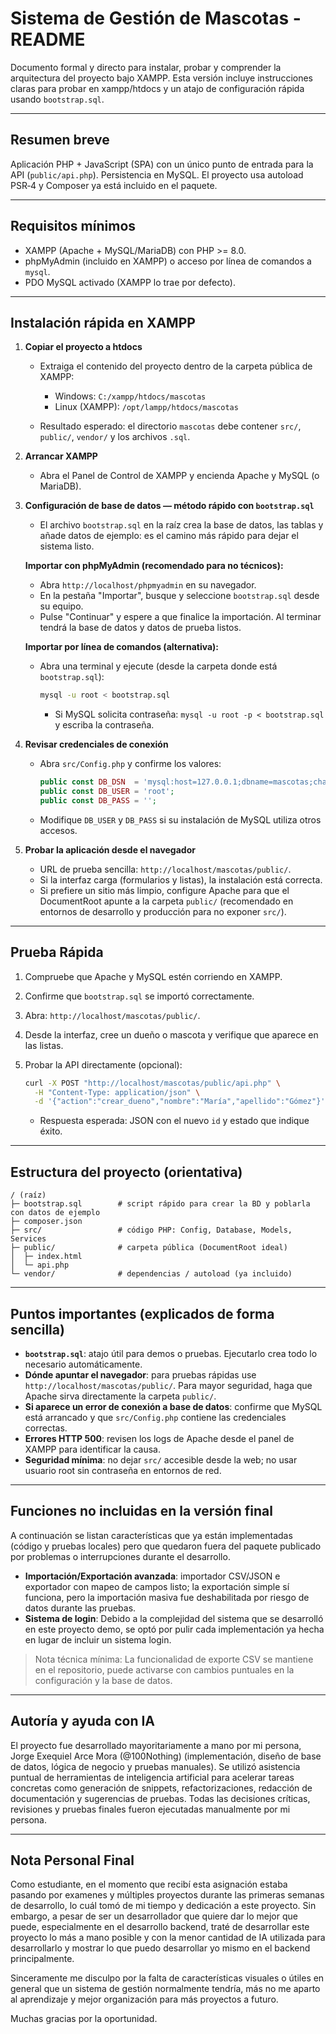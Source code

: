 # Sistema de Gestión de Mascotas - README

Documento formal y directo para instalar, probar y comprender la arquitectura del proyecto bajo XAMPP. Esta versión incluye instrucciones claras para probar en xampp/htdocs y un atajo de configuración rápida usando `bootstrap.sql`.

---

## Resumen breve

Aplicación PHP + JavaScript (SPA) con un único punto de entrada para la API (`public/api.php`). Persistencia en MySQL. El proyecto usa autoload PSR‑4 y Composer ya está incluido en el paquete.

---

## Requisitos mínimos

* XAMPP (Apache + MySQL/MariaDB) con PHP >= 8.0.
* phpMyAdmin (incluido en XAMPP) o acceso por línea de comandos a `mysql`.
* PDO MySQL activado (XAMPP lo trae por defecto).

---

## Instalación rápida en XAMPP

1. **Copiar el proyecto a htdocs**

   * Extraiga el contenido del proyecto dentro de la carpeta pública de XAMPP:

     * Windows: `C:/xampp/htdocs/mascotas`
     * Linux (XAMPP): `/opt/lampp/htdocs/mascotas`
   * Resultado esperado: el directorio `mascotas` debe contener `src/`, `public/`, `vendor/` y los archivos `.sql`.

2. **Arrancar XAMPP**

   * Abra el Panel de Control de XAMPP y encienda Apache y MySQL (o MariaDB).

3. **Configuración de base de datos — método rápido con `bootstrap.sql`**

   * El archivo `bootstrap.sql` en la raíz crea la base de datos, las tablas y añade datos de ejemplo: es el camino más rápido para dejar el sistema listo.

   **Importar con phpMyAdmin (recomendado para no técnicos):**

   * Abra `http://localhost/phpmyadmin` en su navegador.
   * En la pestaña "Importar", busque y seleccione `bootstrap.sql` desde su equipo.
   * Pulse "Continuar" y espere a que finalice la importación. Al terminar tendrá la base de datos y datos de prueba listos.

   **Importar por línea de comandos (alternativa):**

   * Abra una terminal y ejecute (desde la carpeta donde está `bootstrap.sql`):

     ```bash
     mysql -u root < bootstrap.sql
     ```

     * Si MySQL solicita contraseña: `mysql -u root -p < bootstrap.sql` y escriba la contraseña.

4. **Revisar credenciales de conexión**

   * Abra `src/Config.php` y confirme los valores:

     ```php
     public const DB_DSN  = 'mysql:host=127.0.0.1;dbname=mascotas;charset=utf8mb4';
     public const DB_USER = 'root';
     public const DB_PASS = '';
     ```
   * Modifique `DB_USER` y `DB_PASS` si su instalación de MySQL utiliza otros accesos.

5. **Probar la aplicación desde el navegador**

   * URL de prueba sencilla: `http://localhost/mascotas/public/`.
   * Si la interfaz carga (formularios y listas), la instalación está correcta.
   * Si prefiere un sitio más limpio, configure Apache para que el DocumentRoot apunte a la carpeta `public/` (recomendado en entornos de desarrollo y producción para no exponer `src/`).

---

## Prueba Rápida

1. Compruebe que Apache y MySQL estén corriendo en XAMPP.
2. Confirme que `bootstrap.sql` se importó correctamente.
3. Abra: `http://localhost/mascotas/public/`.
4. Desde la interfaz, cree un dueño o mascota y verifique que aparece en las listas.
5. Probar la API directamente (opcional):

   ```bash
   curl -X POST "http://localhost/mascotas/public/api.php" \
     -H "Content-Type: application/json" \
     -d '{"action":"crear_dueno","nombre":"María","apellido":"Gómez"}'
   ```

   * Respuesta esperada: JSON con el nuevo `id` y estado que indique éxito.

---

## Estructura del proyecto (orientativa)

```
/ (raíz)
├─ bootstrap.sql        # script rápido para crear la BD y poblarla con datos de ejemplo
├─ composer.json
├─ src/                 # código PHP: Config, Database, Models, Services
├─ public/              # carpeta pública (DocumentRoot ideal)
│  ├─ index.html
│  └─ api.php
└─ vendor/              # dependencias / autoload (ya incluido)
```

---

## Puntos importantes (explicados de forma sencilla)

* **`bootstrap.sql`**: atajo útil para demos o pruebas. Ejecutarlo crea todo lo necesario automáticamente.
* **Dónde apuntar el navegador**: para pruebas rápidas use `http://localhost/mascotas/public/`. Para mayor seguridad, haga que Apache sirva directamente la carpeta `public/`.
* **Si aparece un error de conexión a base de datos**: confirme que MySQL está arrancado y que `src/Config.php` contiene las credenciales correctas.
* **Errores HTTP 500**: revisen los logs de Apache desde el panel de XAMPP para identificar la causa.
* **Seguridad mínima**: no dejar `src/` accesible desde la web; no usar usuario root sin contraseña en entornos de red.

---

## Funciones no incluidas en la versión final

A continuación se listan características que ya están implementadas (código y pruebas locales) pero que quedaron fuera del paquete publicado por problemas o interrupciones durante el desarrollo.

* **Importación/Exportación avanzada**: importador CSV/JSON e exportador con mapeo de campos listo; la exportación simple sí funciona, pero la importación masiva fue deshabilitada por riesgo de datos durante las pruebas.
* **Sistema de login**: Debido a la complejidad del sistema que se desarrolló en este proyecto demo, se optó por pulir cada implementación ya hecha en lugar de incluir un sistema login.

> Nota técnica mínima: La funcionalidad de exporte CSV se mantiene en el repositorio, puede activarse con cambios puntuales en la configuración y la base de datos.

---

## Autoría y ayuda con IA

El proyecto fue desarrollado mayoritariamente a mano por mi persona, Jorge Exequiel Arce Mora (@100Nothing) (implementación, diseño de base de datos, lógica de negocio y pruebas manuales). Se utilizó asistencia puntual de herramientas de inteligencia artificial para acelerar tareas concretas como generación de snippets, refactorizaciones, redacción de documentación y sugerencias de pruebas. Todas las decisiones críticas, revisiones y pruebas finales fueron ejecutadas manualmente por mi persona.

---

## Nota Personal Final

Como estudiante, en el momento que recibí esta asignación estaba pasando por examenes y múltiples proyectos durante las primeras semanas de desarrollo, lo cuál tomó de mi tiempo y dedicación a este proyecto. Sin embargo, a pesar de ser un desarrollador que quiere dar lo mejor que puede, especialmente en el desarrollo backend, traté de desarrollar este proyecto lo más a mano posible y con la menor cantidad de IA utilizada para desarrollarlo y mostrar lo que puedo desarrollar yo mismo en el backend principalmente.

Sinceramente me disculpo por la falta de características visuales o útiles en general que un sistema de gestión normalmente tendría, más no me aparto al aprendizaje y mejor organización para más proyectos a futuro.

Muchas gracias por la oportunidad.